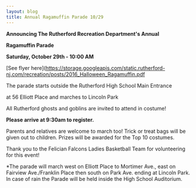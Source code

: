 ```yaml
---
layout: blog
title: Annual Ragamuffin Parade 10/29
---
```


**Announcing The Rutherford Recreation Department's Annual**

**Ragamuffin Parade**

**Saturday, October 29th - 10:00 AM**

[See flyer here](https://storage.googleapis.com/static.rutherford-nj.com/recreation/posts/2016_Halloween_Ragamuffin.pdf

The parade starts outside the Rutherford High School Main Entrance

at 56 Elliott Place and marches to Lincoln Park

All Rutherford ghosts and goblins are invited to attend in costume!

**Please arrive at 9:30am to register.**

Parents and relatives are welcome to march too!
Trick or treat bags will be given out to children.
Prizes will be awarded for the Top 10 costumes.

Thank you to the Felician Falcons Ladies Basketball Team
for volunteering for this event!

*The parade will march west on Elliott Place to Mortimer Ave.,
east on Fairview Ave./Franklin Place then south on Park Ave. ending at Lincoln Park.
In case of rain the Parade will be held inside the High School Auditorium.
